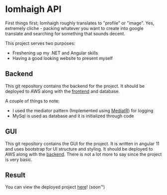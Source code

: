 # Iomhaigh API

First things first; Iomhaigh roughly translates to "profile" or "image". Yes, extremely cliche - packing whatever you want to create into google translate and searching for something that sounds decent.

This project serves two purposes:

- Freshening up my .NET and Angular skills
- Having a good looking website to present myself

## Backend

This git repository contains the backend for the project. It should be deployed to AWS along with the [frontend](https://github.com/Waidmann/iomhaigh-gui) and database.

A couple of things to note:

- I used the mediator pattern (Implemented using [MediatR](https://github.com/jbogard/MediatR)) for logging
- MySql is used as database and it is initialized through code

## GUI

This git repository contains the GUI for the project. It is written in angular 11 and uses bootstrap for UI structure and styling. It should be deployed to AWS along with the [backend](https://github.com/Waidmann/iomhaigh-api). There is not a lot more to say since the project is very basic.


## Result

You can view the deployed project [here](http://www.waidmann.dev/)! (soon™)
